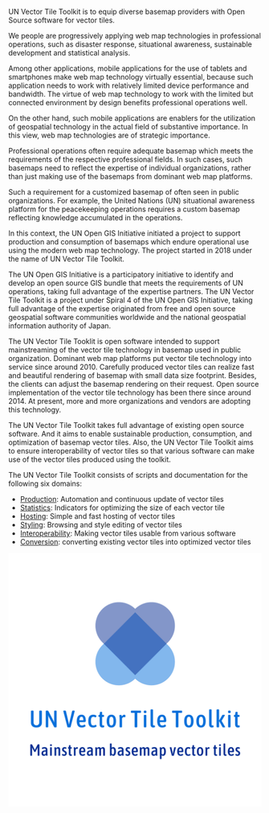 UN Vector Tile Toolkit is to equip diverse basemap providers with Open Source software for vector tiles.

We people are progressively applying web map technologies in professional operations, such as disaster response, situational awareness, sustainable development and statistical analysis.

Among other applications, mobile applications for the use of tablets and smartphones make web map technology virtually essential, because such application needs to work with relatively limited device performance and bandwidth. The virtue of web map technology to work with the limited but connected environment by design benefits professional operations well.

On the other hand, such mobile applications are enablers for the utilization of geospatial technology in the actual field of substantive importance. In this view, web map technologies are of strategic importance.

Professional operations often require adequate basemap which meets the requirements of the respective professional fields. In such cases, such basemaps need to reflect the expertise of individual organizations, rather than just making use of the basemaps from dominant web map platforms.

Such a requirement for a customized basemap of often seen in public organizations. For example, the United Nations (UN) situational awareness platform for the peacekeeping operations requires a custom basemap reflecting knowledge accumulated in the operations.

In this context, the UN Open GIS Initiative initiated a project to support production and consumption of basemaps which endure operational use using the modern web map technology. The project started in 2018 under the name of UN Vector Tile Toolkit.

The UN Open GIS Initiative is a participatory initiative to identify and develop an open source GIS bundle that meets the requirements of UN operations, taking full advantage of the expertise partners. The UN Vector Tile Toolkit is a project under Spiral 4 of the UN Open GIS Initiative, taking full advantage of the expertise originated from free and open source geospatial software communities worldwide and the national geospatial information authority of Japan.

The UN Vector Tile Tooklit is open software intended to support mainstreaming of the vector tile technology in basemap used in public organization. Dominant web map platforms put vector tile technology into service since around 2010. Carefully produced vector tiles can realize fast and beautiful rendering of basemap with small data size footprint. Besides, the clients can adjust the basemap rendering on their request. Open source implementation of the vector tile technology has been there since around 2014. At present, more and more organizations and vendors are adopting this technology.

The UN Vector Tile Toolkit takes full advantage of existing open source software. And it aims to enable sustainable production, consumption, and optimization of basemap vector tiles. Also, the UN Vector Tile Toolkit aims to ensure interoperability of vector tiles so that various software can make use of the vector tiles produced using the toolkit.

The UN Vector Tile Toolkit consists of scripts and documentation for the following six domains:

- [Production](production): Automation and continuous update of vector tiles
- [Statistics](statistics): Indicators for optimizing the size of each vector tile
- [Hosting](hosting): Simple and fast hosting of vector tiles
- [Styling](styling): Browsing and style editing of vector tiles
- [Interoperability](interoperability): Making vector tiles usable from various software
- [Conversion](conversion): converting existing vector tiles into optimized vector tiles

![logo](logo.png)
